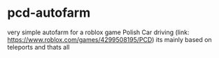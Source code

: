 # pcd-autofarm
very simple autofarm for a roblox game Polish Car driving (link: https://www.roblox.com/games/4299508195/PCD)
its mainly based on teleports and thats all
